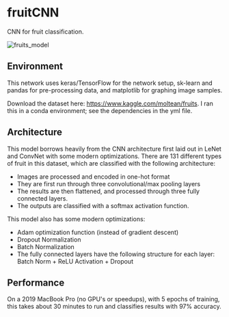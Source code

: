 # fruitCNN

CNN for fruit classification. 

![fruits_model](https://user-images.githubusercontent.com/39931478/149639238-c5c04c73-f039-4695-b403-d5ce3d5131cf.png)

## Environment

This network uses keras/TensorFlow for the network setup, sk-learn and pandas for pre-processing data, and matplotlib for graphing image samples.

Download the dataset here: https://www.kaggle.com/moltean/fruits. I ran this in a conda environment; see the dependencies in the yml file.

## Architecture

This model borrows heavily from the CNN architecture first laid out in LeNet and ConvNet with some modern optimizations. There are 131 different types of fruit in this dataset, which are classified with the following architecture:

- Images are processed and encoded in one-hot format
- They are first run through three convolutional/max pooling layers
- The results are then flattened, and processed through three fully connected layers. 
- The outputs are classified with a softmax activation function. 

This model also has some modern optimizations: 

- Adam optimization function (instead of gradient descent)
- Dropout Normalization 
- Batch Normalization 
- The fully connected layers have the following structure for each layer: Batch Norm + ReLU Activation + Dropout

## Performance

On a 2019 MacBook Pro (no GPU's or speedups), with 5 epochs of training, this takes about 30 minutes to run and classifies results with 97% accuracy. 
